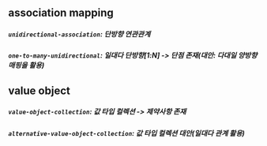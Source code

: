 ## association mapping
##### `unidirectional-association`: 단방향 연관관계
##### `one-to-many-unidirectional`: 일대다 단방향[1:N] -> 단점 존재(대안: 다대일 양방향 매핑을 활용) 

## value object
##### `value-object-collection`: 값 타입 컬렉션 -> 제약사항 존재
##### `alternative-value-object-collection`: 값 타입 컬렉션 대안(일대다 관계 활용)